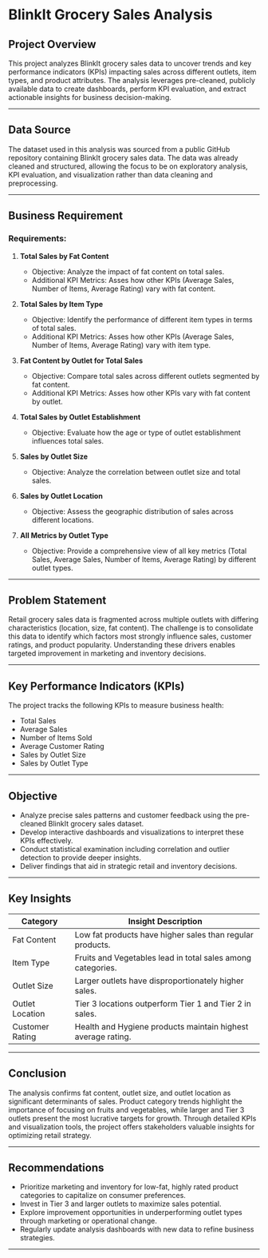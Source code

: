 # BlinkIt Grocery Sales Analysis

## Project Overview
This project analyzes BlinkIt grocery sales data to uncover trends and key performance indicators (KPIs) impacting sales across different outlets, item types, and product attributes. The analysis leverages pre-cleaned, publicly available data to create dashboards, perform KPI evaluation, and extract actionable insights for business decision-making.

---

## Data Source
The dataset used in this analysis was sourced from a public GitHub repository containing BlinkIt grocery sales data. The data was already cleaned and structured, allowing the focus to be on exploratory analysis, KPI evaluation, and visualization rather than data cleaning and preprocessing.

---

## Business Requirement

### Requirements:
1. **Total Sales by Fat Content**  
   - Objective: Analyze the impact of fat content on total sales.  
   - Additional KPI Metrics: Asses how other KPIs (Average Sales, Number of Items, Average Rating) vary with fat content.  
    

2. **Total Sales by Item Type**  
   - Objective: Identify the performance of different item types in terms of total sales.  
   - Additional KPI Metrics: Asses how other KPIs (Average Sales, Number of Items, Average Rating) vary with item type.  
     

3. **Fat Content by Outlet for Total Sales**  
   - Objective: Compare total sales across different outlets segmented by fat content.  
   - Additional KPI Metrics: Asses how other KPIs vary with fat content by outlet.  
  

4. **Total Sales by Outlet Establishment**  
   - Objective: Evaluate how the age or type of outlet establishment influences total sales.  
    

5. **Sales by Outlet Size**  
   - Objective: Analyze the correlation between outlet size and total sales.  
   

6. **Sales by Outlet Location**  
   - Objective: Assess the geographic distribution of sales across different locations.  
   

7. **All Metrics by Outlet Type**  
   - Objective: Provide a comprehensive view of all key metrics (Total Sales, Average Sales, Number of Items, Average Rating) by different outlet types.  


---

## Problem Statement
Retail grocery sales data is fragmented across multiple outlets with differing characteristics (location, size, fat content). The challenge is to consolidate this data to identify which factors most strongly influence sales, customer ratings, and product popularity. Understanding these drivers enables targeted improvement in marketing and inventory decisions.

---

## Key Performance Indicators (KPIs)
The project tracks the following KPIs to measure business health:
- Total Sales
- Average Sales
- Number of Items Sold
- Average Customer Rating
- Sales by Outlet Size
- Sales by Outlet Type

---

## Objective
- Analyze precise sales patterns and customer feedback using the pre-cleaned BlinkIt grocery sales dataset.
- Develop interactive dashboards and visualizations to interpret these KPIs effectively.
- Conduct statistical examination including correlation and outlier detection to provide deeper insights.
- Deliver findings that aid in strategic retail and inventory decisions.

---

## Key Insights

| Category             | Insight Description                                      |
|----------------------|----------------------------------------------------------|
| Fat Content          | Low fat products have higher sales than regular products.|
| Item Type            | Fruits and Vegetables lead in total sales among categories.|
| Outlet Size          | Larger outlets have disproportionately higher sales.      |
| Outlet Location      | Tier 3 locations outperform Tier 1 and Tier 2 in sales.   |
| Customer Rating      | Health and Hygiene products maintain highest average rating.|

---

## Conclusion
The analysis confirms fat content, outlet size, and outlet location as significant determinants of sales. Product category trends highlight the importance of focusing on fruits and vegetables, while larger and Tier 3 outlets present the most lucrative targets for growth. Through detailed KPIs and visualization tools, the project offers stakeholders valuable insights for optimizing retail strategy.

---

## Recommendations
- Prioritize marketing and inventory for low-fat, highly rated product categories to capitalize on consumer preferences.
- Invest in Tier 3 and larger outlets to maximize sales potential.
- Explore improvement opportunities in underperforming outlet types through marketing or operational change.
- Regularly update analysis dashboards with new data to refine business strategies.

---
